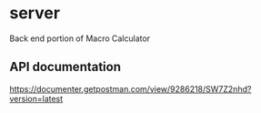 # server
Back end portion of Macro Calculator

## API documentation 

https://documenter.getpostman.com/view/9286218/SW7Z2nhd?version=latest
